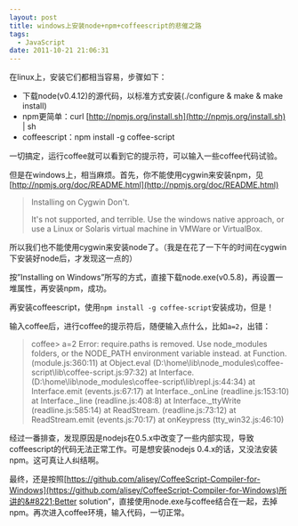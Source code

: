 ```yaml
---
layout: post
title: windows上安装node+npm+coffeescript的悲催之路
tags:
  - JavaScript
date: 2011-10-21 21:06:31
---
```


在linux上，安装它们都相当容易，步骤如下：

*   下载node(v0.4.12)的源代码，以标准方式安装(./configure & make & make install)
*   npm更简单：curl [http://npmjs.org/install.sh](http://npmjs.org/install.sh) | sh
*   coffeescript：npm install -g coffee-script

一切搞定，运行coffee就可以看到它的提示符，可以输入一些coffee代码试验。

但是在windows上，相当麻烦。首先，你不能使用cygwin来安装npm，见[http://npmjs.org/doc/README.html](http://npmjs.org/doc/README.html)

> Installing on Cygwin 
> Don't.
> 
> It's not supported, and terrible. Use the windows native approach, or use a Linux or Solaris virtual machine in VMWare or VirtualBox.

所以我们也不能使用cygwin来安装node了。（我是在花了一下午的时间在cygwin下安装好node后，才发现这一点的）

 <span id="more-452"></span>
<p>按&#8221;Installing on Windows&#8221;所写的方式，直接下载node.exe(v0.5.8)，再设置一堆属性，再安装npm，成功。

再安装coffeescript，使用`npm install -g coffee-script`安装成功，但是！

输入coffee后，进行coffee的提示符后，随便输入点什么，比如`a=2`，出错：

> coffee> a=2 
> Error: require.paths is removed. Use node_modules folders, or the NODE_PATH environment variable instead. 
> at Function.<anonymous> (module.js:360:11) 
> at Object.eval (D:\home\lib\node_modules\coffee-script\lib\coffee-script.js:97:32) 
> at Interface.<anonymous> (D:\home\lib\node_modules\coffee-script\lib\repl.js:44:34) 
> at Interface.emit (events.js:67:17) 
> at Interface._onLine (readline.js:153:10) 
> at Interface._line (readline.js:408:8) 
> at Interface._ttyWrite (readline.js:585:14) 
> at ReadStream.<anonymous> (readline.js:73:12) 
> at ReadStream.emit (events.js:70:17) 
> at onKeypress (tty_win32.js:46:10)

经过一番排查，发现原因是nodejs在0.5.x中改变了一些内部实现，导致coffeescript的代码无法正常工作。可是想安装nodejs 0.4.x的话，又没法安装npm。这可真让人纠结啊。

最终，还是按照[https://github.com/alisey/CoffeeScript-Compiler-for-Windows](https://github.com/alisey/CoffeeScript-Compiler-for-Windows)所讲的&#8221;Better solution&#8221;，直接使用node.exe与coffee结合在一起，去掉npm。再次进入coffee环境，输入代码，一切正常。